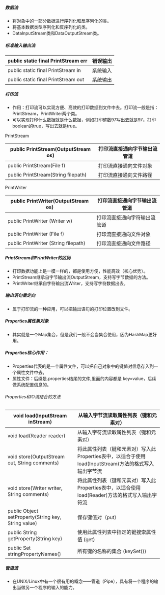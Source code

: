##### 数据流

* 将对象中的一部分数据进行序列化和反序列化的类。
* 将基本数据类型序列化和反序列化的类。
* DataInputStream类和DataOutputStream类。

##### 标准输入输出流

| public static final PrintStream err | 错误输出 |
| ----------------------------------- | -------- |
| public static final PrintStream in  | 系统输入 |
| public static final PrintStream out | 系统输出 |



#####  打印流

* 作用：打印流可以实现方便、高效的打印数据到文件中去。打印流一般是指：PrintStream，PrintWriter两个类。
* 可以实现打印什么数据就是什么数据，例如打印整数97写出去就是97，打印boolean的true，写出去就是true。

PrintStream

| public PrintStream(OutputStream os) | 打印流直接通向字节输出流管道 |
| ----------------------------------- | ---------------------------- |
| public PrintStream(File f)          | 打印流直接通向文件对象       |
| public PrintStream(String filepath) | 打印流直接通向文件路径       |



PrintWriter

| public PrintWriter(OutputStream os)  | 打印流直接通向字节输出流管道 |
| ------------------------------------ | ---------------------------- |
| public PrintWriter (Writer w)        | 打印流直接通向字符输出流管道 |
| public PrintWriter (File f)          | 打印流直接通向文件对象       |
| public PrintWriter (String filepath) | 打印流直接通向文件路径       |



##### PrintStream和PrintWriter的区别

* 打印数据功能上是一模一样的，都是使用方便，性能高效（核心优势）。
* PrintStream继承自字节输出流OutputStream，支持写字节数据的方法。
* PrintWriter继承自字符输出流Writer，支持写字符数据出去。

##### 输出语句重定向

* 属于打印流的一种应用，可以把输出语句的打印位置改到文件。

##### Properties属性集对象

* 其实就是一个Map集合，但是我们一般不会当集合使用，因为HashMap更好用。

##### Properties核心作用：

* Properties代表的是一个属性文件，可以把自己对象中的键值对信息存入到一个属性文件中去。
* 属性文件：后缀是.properties结尾的文件,里面的内容都是 key=value，后续做系统配置信息的。

###### Properties和IO流结合的方法

| void load(InputStream inStream)                     | 从输入字节流读取属性列表（键和元素对）                       |
| --------------------------------------------------- | ------------------------------------------------------------ |
| void load(Reader reader)                            | 从输入字符流读取属性列表（键和元素对）                       |
| void store(OutputStream out, String comments)       | 将此属性列表（键和元素对）写入此 Properties表中，以适合于使用 load(InputStream)方法的格式写入输出字节流 |
| void store(Writer writer, String comments)          | 将此属性列表（键和元素对）写入此 Properties表中，以适合使用 load(Reader)方法的格式写入输出字符流 |
| public Object setProperty(String key, String value) | 保存键值对（put）                                            |
| public String getProperty(String key)               | 使用此属性列表中指定的键搜索属性值 (get)                     |
| public Set<String> stringPropertyNames()            | 所有键的名称的集合 (keySet())                                |

##### 管道流

* 在UNIX/Linux中有一个很有用的概念——管道（Pipe），具有将一个程序的输出当做另一个程序的输入的能力。